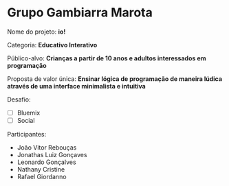# Grupo Gambiarra Marota

Nome do projeto: **io!**

Categoria: **Educativo Interativo**

Público-alvo: **Crianças a partir de 10 anos e adultos interessados em programação**

Proposta de valor única: **Ensinar lógica de programação de maneira lúdica através de uma interface minimalista e intuitiva**

Desafio: 

- [ ] Bluemix
- [ ] Social

Participantes:

- João Vitor Rebouças
- Jonathas Luiz Gonçaves
- Leonardo Gonçalves
- Nathany Cristine
- Rafael Giordanno
